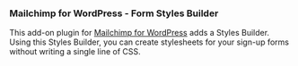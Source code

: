 ### Mailchimp for WordPress - Form Styles Builder

This add-on plugin for [Mailchimp for WordPress](https://www.mc4wp.com/) adds a Styles Builder. Using this Styles Builder, 
you can create stylesheets for your sign-up forms without writing a single line of CSS.
